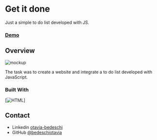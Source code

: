 <h1>Get it done</h1>

<div>
   Just a simple to do list developed with JS.
</div>

<div>
  <h3>
    <a href="https://#">
      Demo
    </a>
  </h3>
</div>

<!-- OVERVIEW -->

## Overview

![mockup]()

The task was to create a website and integrate a to do list developed with JavaScript.

### Built With

[![HTML][HTML]]


## Contact

- Linkedin [otavia-bedeschi](https://{www.linkedin.com/in/otavia-bedeschi/})
- GitHub [@bedeschiotavia](https://{https://github.com/bedeschiotavia})

<!-- LINKS & IMAGES -->
[HTML]: https://cdn.jsdelivr.net/gh/devicons/devicon/icons/html5/html5-plain.svg